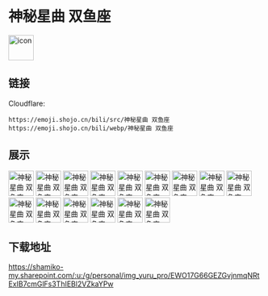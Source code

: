 # 神秘星曲 双鱼座
<img src="https://emoji.shojo.cn/bili/src/神秘星曲 双鱼座/icon.png" width="50" height="50" alt="icon">

## 链接
Cloudflare:
```
https://emoji.shojo.cn/bili/src/神秘星曲 双鱼座
https://emoji.shojo.cn/bili/webp/神秘星曲 双鱼座
```
## 展示
<img src="https://emoji.shojo.cn/bili/src/神秘星曲 双鱼座/神秘星曲 双鱼座-咸鱼.png" width="50" height="50" alt="神秘星曲 双鱼座-咸鱼">
<img src="https://emoji.shojo.cn/bili/src/神秘星曲 双鱼座/神秘星曲 双鱼座-咸鱼翻身.png" width="50" height="50" alt="神秘星曲 双鱼座-咸鱼翻身">
<img src="https://emoji.shojo.cn/bili/src/神秘星曲 双鱼座/神秘星曲 双鱼座-游刃有鱼.png" width="50" height="50" alt="神秘星曲 双鱼座-游刃有鱼">
<img src="https://emoji.shojo.cn/bili/src/神秘星曲 双鱼座/神秘星曲 双鱼座-鱼心不忍.png" width="50" height="50" alt="神秘星曲 双鱼座-鱼心不忍">
<img src="https://emoji.shojo.cn/bili/src/神秘星曲 双鱼座/神秘星曲 双鱼座-鱼鱼不乐.png" width="50" height="50" alt="神秘星曲 双鱼座-鱼鱼不乐">
<img src="https://emoji.shojo.cn/bili/src/神秘星曲 双鱼座/神秘星曲 双鱼座-锦鲤附体.png" width="50" height="50" alt="神秘星曲 双鱼座-锦鲤附体">
<img src="https://emoji.shojo.cn/bili/src/神秘星曲 双鱼座/神秘星曲 双鱼座-双鱼星盘.png" width="50" height="50" alt="神秘星曲 双鱼座-双鱼星盘">
<img src="https://emoji.shojo.cn/bili/src/神秘星曲 双鱼座/神秘星曲 双鱼座-八卦.png" width="50" height="50" alt="神秘星曲 双鱼座-八卦">
<img src="https://emoji.shojo.cn/bili/src/神秘星曲 双鱼座/神秘星曲 双鱼座-我愿意.png" width="50" height="50" alt="神秘星曲 双鱼座-我愿意">
<img src="https://emoji.shojo.cn/bili/src/神秘星曲 双鱼座/神秘星曲 双鱼座-我抱歉.png" width="50" height="50" alt="神秘星曲 双鱼座-我抱歉">
<img src="https://emoji.shojo.cn/bili/src/神秘星曲 双鱼座/神秘星曲 双鱼座-我走了.png" width="50" height="50" alt="神秘星曲 双鱼座-我走了">
<img src="https://emoji.shojo.cn/bili/src/神秘星曲 双鱼座/神秘星曲 双鱼座-幻想时间.png" width="50" height="50" alt="神秘星曲 双鱼座-幻想时间">
<img src="https://emoji.shojo.cn/bili/src/神秘星曲 双鱼座/神秘星曲 双鱼座-鱼塘来呀.png" width="50" height="50" alt="神秘星曲 双鱼座-鱼塘来呀">
<img src="https://emoji.shojo.cn/bili/src/神秘星曲 双鱼座/神秘星曲 双鱼座-哭哭.png" width="50" height="50" alt="神秘星曲 双鱼座-哭哭">
<img src="https://emoji.shojo.cn/bili/src/神秘星曲 双鱼座/神秘星曲 双鱼座-求求了.png" width="50" height="50" alt="神秘星曲 双鱼座-求求了">

## 下载地址

https://shamiko-my.sharepoint.com/:u:/g/personal/img_yuru_pro/EWO17G66GEZGvjnmqNRtExIB7cmGlFs3ThIEBl2VZkaYPw